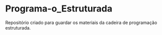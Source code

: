 # Programa-o_Estruturada
Repositório criado para guardar os materiais da cadeira de programação estruturada.
